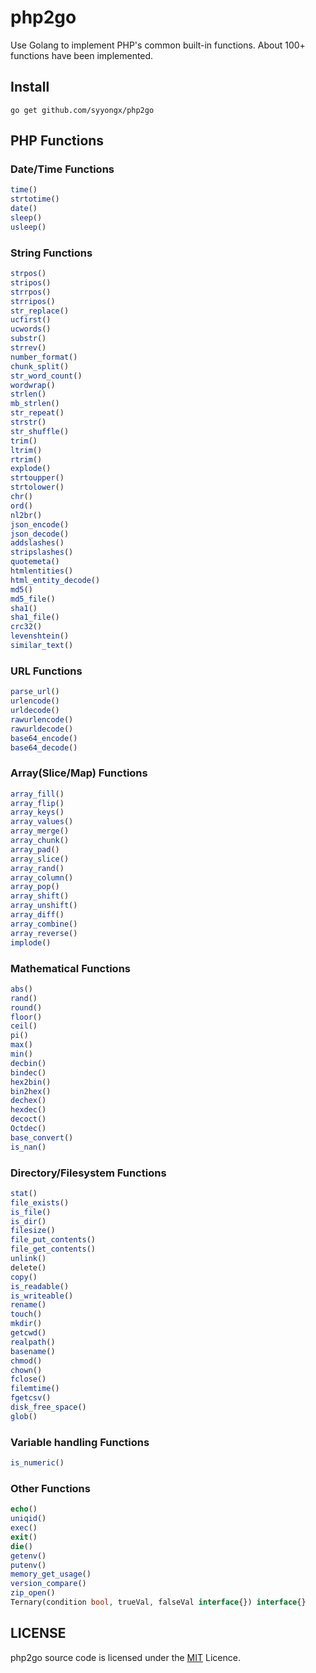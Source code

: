 # php2go
Use Golang to implement PHP's common built-in functions. About 100+ functions have been implemented.

## Install
```shell
go get github.com/syyongx/php2go
```

## PHP Functions
### Date/Time Functions
```php
time()
strtotime()
date()
sleep()
usleep()
```
### String Functions
```php
strpos()
stripos()
strrpos()
strripos()
str_replace()
ucfirst()
ucwords()
substr()
strrev()
number_format()
chunk_split()
str_word_count()
wordwrap()
strlen()
mb_strlen()
str_repeat()
strstr()
str_shuffle()
trim()
ltrim()
rtrim()
explode()
strtoupper()
strtolower()
chr()
ord()
nl2br()
json_encode()
json_decode()
addslashes()
stripslashes()
quotemeta()
htmlentities()
html_entity_decode()
md5()
md5_file()
sha1()
sha1_file()
crc32()
levenshtein()
similar_text()
```
### URL Functions
```php
parse_url()
urlencode()
urldecode()
rawurlencode()
rawurldecode()
base64_encode()
base64_decode()
```
### Array(Slice/Map) Functions
```php
array_fill()
array_flip()
array_keys()
array_values()
array_merge()
array_chunk()
array_pad()
array_slice()
array_rand()
array_column()
array_pop()
array_shift()
array_unshift()
array_diff()
array_combine()
array_reverse()
implode()
```
### Mathematical Functions
```php
abs()
rand()
round()
floor()
ceil()
pi()
max()
min()
decbin()
bindec()
hex2bin()
bin2hex()
dechex()
hexdec()
decoct()
Octdec()
base_convert()
is_nan()
```
### Directory/Filesystem Functions
```php
stat()
file_exists()
is_file()
is_dir()
filesize()
file_put_contents()
file_get_contents()
unlink()
delete()
copy()
is_readable()
is_writeable()
rename()
touch()
mkdir()
getcwd()
realpath()
basename()
chmod()
chown()
fclose()
filemtime()
fgetcsv()
disk_free_space()
glob()

```
### Variable handling Functions
```php
is_numeric()
```
### Other Functions
```php
echo()
uniqid()
exec()
exit()
die()
getenv()
putenv()
memory_get_usage()
version_compare()
zip_open()
Ternary(condition bool, trueVal, falseVal interface{}) interface{}
```

## LICENSE
php2go source code is licensed under the [MIT](https://github.com/syyongx/php2go/blob/master/LICENSE) Licence.